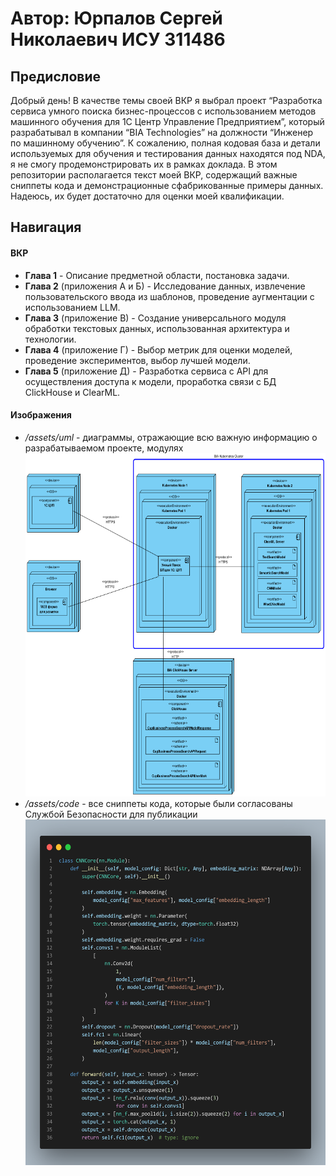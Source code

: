 # Автор: Юрпалов Сергей Николаевич ИСУ 311486

## Предисловие

Добрый день! В качестве темы своей ВКР я выбрал проект “Разработка сервиса умного поиска бизнес-процессов с использованием методов машинного обучения для 1С Центр Управление Предприятием”, который разрабатывал в компании “BIA Technologies” на должности “Инженер по машинному обучению”. К сожалению, полная кодовая база и детали используемых для обучения и тестирования данных находятся под NDA, я не смогу продемонстрировать их в рамках доклада. В этом репозитории располагается текст моей ВКР, содержащий важные сниппеты кода и демонстрационные сфабрикованные примеры данных. Надеюсь, их будет достаточно для оценки моей квалификации.

## Навигация

#### ВКР
* **Глава 1** - Описание предметной области, постановка задачи.
* **Глава 2** (приложения А и Б) - Исследование данных, извлечение пользовательского ввода из шаблонов, проведение аугментации с использованием LLM.
* **Глава 3** (приложение В) - Создание универсального модуля обработки текстовых данных, использованная архитектура и технологии.
* **Глава 4** (приложение Г) - Выбор метрик для оценки моделей, проведение экспериментов, выбор лучшей модели.
* **Глава 5** (приложение Д) - Разработка сервиса с API для осуществления доступа к модели, проработка связи с БД ClickHouse и ClearML.

#### Изображения
* _/assets/uml_ - диаграммы, отражающие всю важную информацию о разрабатываемом проекте, модулях
  <img src="/assets/uml/deployment.png" alt="deployment" width="635" height="549"/>
* _/assets/code_ - все сниппеты кода, которые были согласованы Службой Безопасности для публикации
  <img src="/assets/code/model_research/cnn_architecture.png" alt="cnn" width="539" height="553"/>
